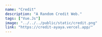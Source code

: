 ```yaml
---
name: "Credit"
description: "A Random Credit Web."
tags: ["Vue.Js"]
image: "../../../public/static/credit.png"
link: "https://credit-ayaya.vercel.app/"
---
```

